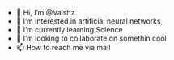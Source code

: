 - 👋 Hi, I’m @Vaishz
- 👀 I’m interested in artificial neural networks 
- 🌱 I’m currently learning Science
- 💞️ I’m looking to collaborate on somethin cool
- 📫 How to reach me via mail

<!---
Vaishz/Vaishz is a ✨ special ✨ repository because its `README.md` (this file) appears on your GitHub profile.
You can click the Preview link to take a look at your changes.
--->

